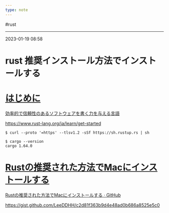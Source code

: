 ```yaml
---
type: note
---
```


#rust 

---
2023-01-19  08:58

# rust  推奨インストール方法でインストールする


<div class="rich-link-card-container"><a class="rich-link-card" href="https://www.rust-lang.org/ja/learn/get-started" target="_blank">
	<div class="rich-link-image-container">
		<div class="rich-link-image" style="background-image: url('https://www.rust-lang.org/static/images/rust-social-wide.jpg')">
	</div>
	</div>
	<div class="rich-link-card-text">
		<h1 class="rich-link-card-title">はじめに</h1>
		<p class="rich-link-card-description">
		効率的で信頼性のあるソフトウェアを書く力を与える言語
		</p>
		<p class="rich-link-href">
		https://www.rust-lang.org/ja/learn/get-started
		</p>
	</div>
</a></div>


```shell
$ curl --proto '=https' --tlsv1.2 -sSf https://sh.rustup.rs | sh

$ cargo --version
cargo 1.64.0
```


<div class="rich-link-card-container"><a class="rich-link-card" href="https://gist.github.com/LeeDDHH/c2d81f363b9d4e48ad0b686a8525e5c0" target="_blank">
	<div class="rich-link-image-container">
		<div class="rich-link-image" style="background-image: url('/render?uri=https%3A%2F%2Fgist.github.com%2FLeeDDHH%2Fc2d81f363b9d4e48ad0b686a8525e5c0')">
	</div>
	</div>
	<div class="rich-link-card-text">
		<h1 class="rich-link-card-title">Rustの推奨された方法でMacにインストールする</h1>
		<p class="rich-link-card-description">
		Rustの推奨された方法でMacにインストールする · GitHub
		</p>
		<p class="rich-link-href">
		https://gist.github.com/LeeDDHH/c2d81f363b9d4e48ad0b686a8525e5c0
		</p>
	</div>
</a></div>



